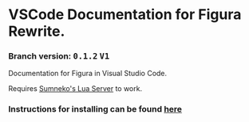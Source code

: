 # VSCode Documentation for Figura Rewrite.
### Branch version: <kbd>**0.1.2**</kbd> <kbd>**V1**</kbd>

Documentation for Figura in Visual Studio Code.

Requires [Sumneko's Lua Server](https://marketplace.visualstudio.com/items?itemName=sumneko.lua) to work.

### Instructions for installing can be found [here](../../wiki)
